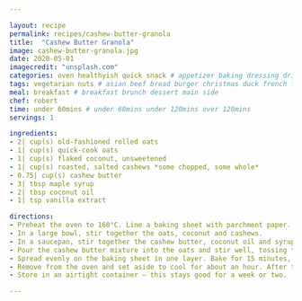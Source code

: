 ```yaml
---

layout: recipe
permalink: recipes/cashew-butter-granola 
title:  "Cashew Butter Granola"
image: cashew-butter-granola.jpg 
date: 2020-05-01
imagecredit: "unsplash.com" 
categories: oven healthyish quick snack # appetizer baking dressing drink grill healthyish marinade oven pickling quick raw salad sandwich sauce snack soup
tags: vegetarian nuts # asian beef bread burger christmas duck french fruit indian italian mexican nuts pasta pork poultry rice seafood thanksgiving vegetarian
meal: breakfast # breakfast brunch dessert main side
chef: robert 
time: under 60mins # under 60mins under 120mins over 120mins
servings: 1 

ingredients:
- 2| cup(s) old-fashioned rolled oats
- 1| cup(s) quick-cook oats
- 1| cup(s) flaked coconut, unsweetened
- 1| cup(s) roasted, salted cashews *some chopped, some whole*
- 0.75| cup(s) cashew butter
- 3| tbsp maple syrup
- 2| tbsp coconut oil
- 1| tsp vanilla extract

directions:
- Preheat the oven to 160°C. Line a baking sheet with parchment paper.
- In a large bowl, stir together the oats, coconut and cashews.
- In a saucepan, stir together the cashew butter, coconut oil and syrup. Heat over low heat until warm and the coconut oil is melted.
- Pour the cashew butter mixture into the oats and stir well, tossing to coat until evenly dispersed. I like to mix it with my hands to really make every piece wet with the cashew butter.
- Spread evenly on the baking sheet in one layer. Bake for 15 minutes, toss and then bake for 15 minutes more. Toss again, then bake for about 15 to 20 more minutes, stirring every 3 minutes or so until the mixture is golden.
- Remove from the oven and set aside to cool for about an hour. After the hour the granola should be hardened – this is when you can break it into clumps and pieces. 
- Store in an airtight container – this stays good for a week or two.

--- 
```


